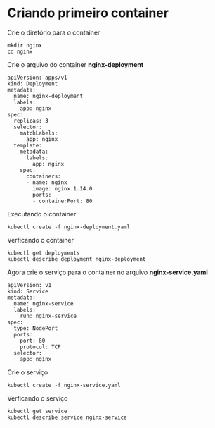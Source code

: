 # Criando primeiro container

Crie o diretório para o container
```
mkdir nginx
cd nginx
```

Crie o arquivo do container **nginx-deployment**
```
apiVersion: apps/v1
kind: Deployment
metadata:
  name: nginx-deployment
  labels:
    app: nginx
spec:
  replicas: 3
  selector:
    matchLabels:
      app: nginx
  template:
    metadata:
      labels:
        app: nginx
    spec:
      containers:
      - name: nginx
        image: nginx:1.14.0
        ports:
        - containerPort: 80
``` 

Executando o container
```
kubectl create -f nginx-deployment.yaml
```

Verficando o container
```
kubectl get deployments
kubectl describe deployment nginx-deployment
```

Agora crie o serviço para o container no arquivo **nginx-service.yaml**
```
apiVersion: v1
kind: Service
metadata:
  name: nginx-service
  labels:
    run: nginx-service
spec:
  type: NodePort
  ports:
  - port: 80
    protocol: TCP
  selector:
    app: nginx
```

Crie o serviço
```
kubectl create -f nginx-service.yaml
```

Verficando o serviço
```
kubectl get service
kubectl describe service nginx-service
```